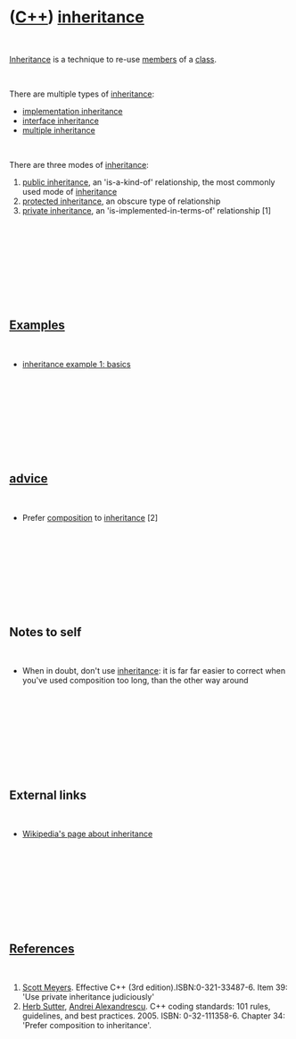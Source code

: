 



 

 

 

 

 

([C++](Cpp.md)) [inheritance](CppInheritance.md)
==================================================

 

[Inheritance](CppInheritance.md) is a technique to re-use
[members](CppMember.md) of a [class](CppClass.md).

 

There are multiple types of [inheritance](CppInheritance.md):

-   [implementation inheritance](CppImplementationInheritance.md)
-   [interface inheritance](CppInterfaceInheritance.md)
-   [multiple inheritance](CppMultipleInheritance.md)

 

There are three modes of [inheritance](CppInheritance.md):

1.  [public inheritance](CppPublicInheritance.md), an 'is-a-kind-of'
    relationship, the most commonly used mode of
    [inheritance](CppInheritance.md)
2.  [protected inheritance](CppProtectedInheritance.md), an obscure
    type of relationship
3.  [private inheritance](CppPrivateInheritance.md), an
    'is-implemented-in-terms-of' relationship \[1\]

 

 

 

 

 

[Examples](CppExample.md)
--------------------------

 

-   [inheritance example 1: basics](CppInheritanceExample1.md)

 

 

 

 

 

[advice](CppAdvice.md)
-----------------------

 

-   Prefer [composition](CppComposition.md) to
    [inheritance](CppInheritance.md) \[2\]

 

 

 

 

 

Notes to self
-------------

 

-   When in doubt, don't use [inheritance](CppInheritance.md): it is
    far far easier to correct when you've used composition too long,
    than the other way around

 

 

 

 

 

External links
--------------

 

-   [Wikipedia's page about
    inheritance](http://en.wikipedia.org/wiki/Inheritance_(computer_science))

 

 

 

 

 

[References](CppReferences.md)
-------------------------------

 

1.  [Scott Meyers](CppScottMeyers.md). Effective C++
    (3rd edition).ISBN:0-321-33487-6. Item 39: 'Use private inheritance
    judiciously'
2.  [Herb Sutter](CppHerbSutter.md), [Andrei
    Alexandrescu](CppAndreiAlexandrescu.md). C++ coding standards: 101
    rules, guidelines, and best practices. 2005. ISBN: 0-32-111358-6.
    Chapter 34: 'Prefer composition to inheritance'.

 

 

 

 

 





 




